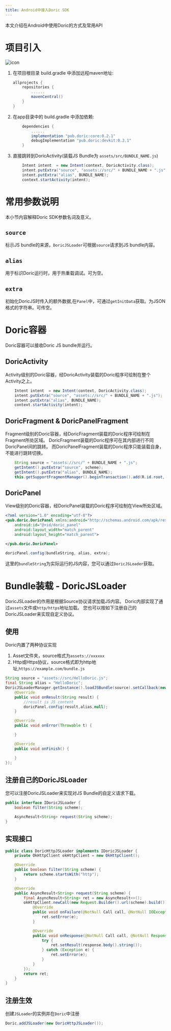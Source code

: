 ```yaml
---
title: Android中接入Doric SDK
---
```

本文介绍在Android中使用Doric的方式及常用API

# 项目引入
![icon](https://img.shields.io/maven-central/v/pub.doric/core)
1. 在项目根目录 build.gradle 中添加远程maven地址:
    ```gradle
    allprojects {
        repositories {
            ......
            mavenCentral()
        }
    }
    ```

2. 在app目录中的 build.gradle 中添加依赖:
    ```gradle
        dependencies {
            ......
            implementation "pub.doric:core:0.2.1"
            debugImplementation "pub.doric:devkit:0.2.1"
        }
    ```

3. 直接跳转到DoricActivity(装载JS Bundle为 `assets/src/BUNDLE_NAME.js`)
    ```java
        Intent intent  = new Intent(context, DoricActivity.class);
        intent.putExtra("source", "assets://src/" + BUNDLE_NAME + ".js");
        intent.putExtra("alias", BUNDLE_NAME);
        context.startActivity(intent);
    ```
# 常用参数说明
本小节内容解释Doric SDK参数名词及意义。
## `source`
标示JS bundle的来源，`DoricJSLoader`可根据`source`请求到JS bundle内容。
## `alias`
用于标识Doric运行时，用于热重载调试。可为空。
## `extra`
初始化DoricJS时传入的额外数据,在`Panel`中，可通过`getInitData`获取。为JSON格式的字符串。可传空。
# Doric容器
Doric容器可以接收Doric JS bundle并运行。

## DoricActivity

Activity级别的Doric容器，经DoricActivity装载的Doric程序可绘制在整个Activity之上。

```java
    Intent intent  = new Intent(context, DoricActivity.class);
    intent.putExtra("source", "assets://src/" + BUNDLE_NAME + ".js");
    intent.putExtra("alias", BUNDLE_NAME);
    context.startActivity(intent);
```

## DoricFragment & DoricPanelFragment

Fragment级别的Doric容器，经DoricFragment装载的Doric程序可绘制在Fragment所处区域。
DoricFragment装载的Doric程序可在其内部进行不同DoricPanel间的跳转。
而DoricPanelFragment装载的Doric程序只能装载自身，不能进行跳转切换。

```java
    String source = "assets://src/" + BUNDLE_NAME + ".js";
    getIntent().putExtra("source", scheme);
    getIntent().putExtra("alias", BUNDLE_NAME);
    this.getSupportFragmentManager().beginTransaction().add(R.id.root, new DoricFragment()).commit();
```

## DoricPanel

View级别的Doric容器，经DoricPanel装载的Doric程序可绘制在View所处区域。

```xml
<?xml version="1.0" encoding="utf-8"?>
<pub.doric.DoricPanel xmlns:android="http://schemas.android.com/apk/res/android"
    android:id="@+id/doric_panel"
    android:layout_width="match_parent"
    android:layout_height="match_parent">

</pub.doric.DoricPanel>
```

```java
doricPanel.config(bundleString, alias, extra);
```
这里的`bundleString`为实际运行的JS内容，您可以通过`DoricJSLoader`获取。

# Bundle装载 - DoricJSLoader

DoricJSLoader的作用是根据Source协议请求加载JS内容。
Doric内部实现了通过`assets`文件或`http/https`地址加载。
您也可以按如下注册自己的DoricJSLoader来实现自定义协议。

## 使用
Doric内置了两种协议实现
1. Asset文件夹，source格式为`assets://xxxxxx`
2. Http或Https协议，source格式即为http地址,`https://example.com/bundle.js`

```java
String source = "assets://src/HelloDoric.js";
final String alias = "HelloDoric";
DoricJSLoaderManager.getInstance().loadJSBundle(source).setCallback(new AsyncResult.Callback<String>() {
    @Override
    public void onResult(String result) {
        //result is JS content
        doricPanel.config(result,alias,null);
    }

    @Override
    public void onError(Throwable t) {

    }

    @Override
    public void onFinish() {

    }
});
```

## 注册自己的DoricJSLoader
您可以注册DoricJSLoader来实现对JS Bundle的自定义请求下载。

```java
public interface IDoricJSLoader {
    boolean filter(String scheme);

    AsyncResult<String> request(String scheme);
}
```
## 实现接口
```java
public class DoricHttpJSLoader implements IDoricJSLoader {
    private OkHttpClient okHttpClient = new OkHttpClient();

    @Override
    public boolean filter(String scheme) {
        return scheme.startsWith("http");
    }

    @Override
    public AsyncResult<String> request(String scheme) {
        final AsyncResult<String> ret = new AsyncResult<>();
        okHttpClient.newCall(new Request.Builder().url(scheme).build()).enqueue(new Callback() {
            @Override
            public void onFailure(@NotNull Call call, @NotNull IOException e) {
                ret.setError(e);
            }

            @Override
            public void onResponse(@NotNull Call call, @NotNull Response response) {
                try {
                    ret.setResult(response.body().string());
                } catch (Exception e) {
                    ret.setError(e);
                }
            }
        });
        return ret;
    }
}
```

## 注册生效

创建`JSLoader`的实例并在`Doric`中注册

```java
Doric.addJSLoader(new DoricHttpJSLoader());
```